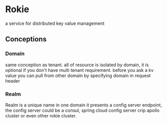 # Rokie
a service for distributed key value management

## Conceptions

### Domain
same conception as tenant. 
all of resource is isolated by domain, it is optional if you don't have multi tenant requirement.
before you ask a kv value you can pull from other domain by specifying domain in request header 

### Realm
Realm is a unique name in one domain
it presents a config server endpoint, 
the config server could be a consul, spring cloud config server crip apollo cluster 
or even other rokie cluster.

